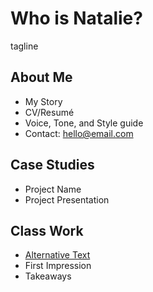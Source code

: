 # Who is Natalie?
tagline

## About Me

- My Story 
- CV/Resumé
- Voice, Tone, and Style guide
- Contact: hello@email.com

## Case Studies

- Project Name
- Project Presentation

## Class Work

- [Alternative Text](01-alternative-text)
- First Impression
- Takeaways
